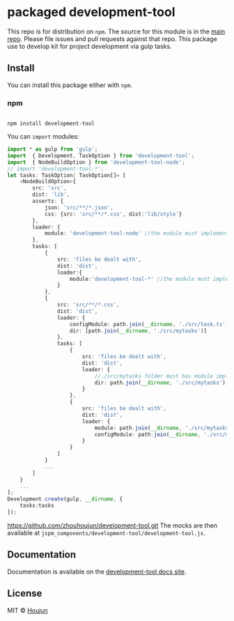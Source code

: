 # packaged development-tool

This repo is for distribution on `npm`. The source for this module is in the
[main repo](https://github.com/zhouhoujun/development-tool/src/mastert).
Please file issues and pull requests against that repo.
This package use to develop kit for project development via gulp tasks.

## Install

You can install this package either with `npm`.

### npm

```shell

npm install development-tool

```

You can `import` modules:

```ts
import * as gulp from 'gulp';
import  { Development, TaskOption } from 'development-tool';
import  { NodeBuildOption } from 'development-tool-node';
// import 'development-tool-*';
let tasks: TaskOption| TaskOption[]= [
    <NodeBuildOption>{
        src: 'src',
        dist: 'lib',
        asserts: {
            json: 'src/**/*.json',
            css: {src: 'src/**/*.css', dist:'lib/style'}
        },
        loader: {
            module: 'development-tool-node' //the module must implement ITaskDefine.
        },
        tasks: [
            {
                src: 'files be dealt with',
                dist: 'dist',
                loader:{
                    module:'development-tool-*' //the module must implement ITaskDefine.
                }
            },
            {
                src: 'src/**/*.css',
                dist: 'dist',
                loader: {
                    configModule: path.join(__dirname, './src/task.ts'), //the module must implement ITaskDefine.
                    dir: [path.join(__dirname, './src/mytasks')]
                },
                tasks: [
                    {
                        src: 'files be dealt with',
                        dist: 'dist',
                        loader: {
                            //./src/mytasks folder must has module implement ITaskDefine.
                            dir: path.join(__dirname, './src/mytasks')
                        }
                    },
                    {
                        src: 'files be dealt with',
                        dist: 'dist',
                        loader: {
                            module: path.join(__dirname, './src/mytasks/dosomething'),
                            configModule: path.join(__dirname, './src/mytasks/config') //the module must implement ITaskDefine.
                        }
                    }
                ]
            }
            ...
        ]
    }
    ...
];
Development.create(gulp, __dirname, {
    tasks:tasks
});


```

https://github.com/zhouhoujun/development-tool.git
The mocks are then available at `jspm_components/development-tool/development-tool.js`.

## Documentation

Documentation is available on the
[development-tool docs site](https://github.com/zhouhoujun/development-tool).

## License

MIT © [Houjun](https://github.com/zhouhoujun/)